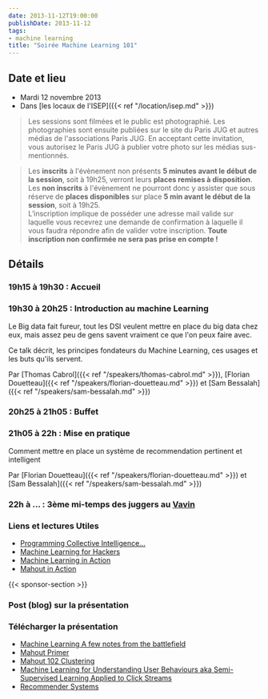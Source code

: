 ```yaml
---
date: 2013-11-12T19:00:00
publishDate: 2013-11-12
tags:
- machine learning
title: "Soirée Machine Learning 101"
---
```


## Date et lieu

* Mardi 12 novembre 2013
* Dans [les locaux de l'ISEP]({{< ref "/location/isep.md" >}})

> Les sessions sont filmées et le public est photographié. Les photographies sont ensuite publiées sur le site du Paris JUG et autres médias de l'associations Paris JUG. En acceptant cette invitation, vous autorisez le Paris JUG à publier votre photo sur les médias sus-mentionnés.

> Les **inscrits** à l'évènement non présents **5 minutes avant le début de la session**, soit à 19h25, verront leurs **places remises à disposition**.  
Les **non inscrits** à l'évènement ne pourront donc y assister que sous réserve de **places disponibles** sur place **5 min avant le début de la session**, soit à 19h25.  
L’inscription implique de posséder une adresse mail valide sur laquelle vous recevrez une demande de confirmation à laquelle il vous faudra répondre afin de valider votre inscription.
**Toute inscription non confirmée ne sera pas prise en compte !**

## Détails

### 19h15 à 19h30 : Accueil

### 19h30 à 20h25 : Introduction au machine Learning

Le Big data fait fureur, tout les DSI veulent mettre en place du big data chez eux, mais assez peu de gens savent vraiment ce que l'on peux faire avec.

Ce talk décrit, les principes fondateurs du Machine Learning, ces usages et les buts qu'ils servent.


Par [Thomas Cabrol]({{< ref "/speakers/thomas-cabrol.md" >}}), [Florian Douetteau]({{< ref "/speakers/florian-douetteau.md" >}}) et [Sam Bessalah]({{< ref "/speakers/sam-bessalah.md" >}})

### 20h25 à 21h05 : Buffet

### 21h05 à 22h : Mise en pratique

Comment mettre en place un système de recommendation pertinent et intelligent

Par [Florian Douetteau]({{< ref "/speakers/florian-douetteau.md" >}}) et [Sam Bessalah]({{< ref "/speakers/sam-bessalah.md" >}})

### 22h à ... : 3ème mi-temps des juggers au [Vavin](https://maps.google.fr/maps/place?hl=fr&sourceid=navclient-ff&rlz=1B3GGGL_frFR294FR295&um=1&ie=UTF-8&q=restaurant+le+vavin+paris&fb=1&gl=fr&hq=restaurant+le+vavin&hnear=paris&cid=16763854041267710574)

### Liens et lectures Utiles
- [Programming Collective Intelligence...](https://www.amazon.fr/Programming-Collective-Intelligence-Applications-published/dp/B00E31EOO0/ref=sr_1_3?ie=UTF8&qid=1384361428&sr=8-3&keywords=programming+the+collective+intelligence)
- [Machine Learning for Hackers](https://www.amazon.fr/Machine-Learning-Hackers-Drew-Conway/dp/1449303714/ref=pd_sim_eb_2)
- [Machine Learning in Action](https://www.amazon.fr/Machine-Learning-Action-Peter-Harrington/dp/1617290181/ref=pd_sim_eb_4)
- [Mahout in Action](https://www.amazon.fr/Mahout-Action-Sean-Owen/dp/1935182684/ref=pd_sim_eb_7)

{{< sponsor-section >}}

### Post (blog) sur la présentation

### Télécharger la présentation

- [Machine Learning A few notes from the battlefield](1-Dataiku-ParisJUG-IntrotoML-20131112.pdf)
- [Mahout Primer](2-MahoutPrimer.pdf)
- [Mahout 102 Clustering](3-Mahout-Clustering.pdf)
- [Machine Learning for Understanding User Behaviours aka Semi-Supervised Learning Applied to Click Streams](4-Dataiku-UnderstandingUserBevahiourwihtMachineLearning-JUGNov2013.pdf)
- [Recommender Systems](5-RecSys-ParisJUG-final.pdf)
